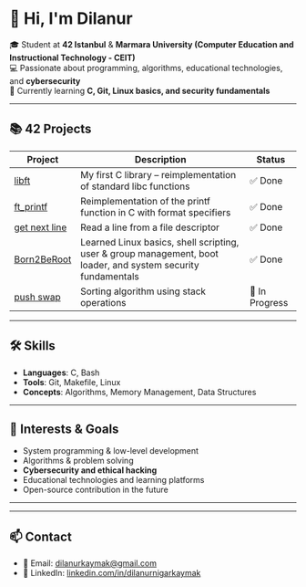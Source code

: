 
# 👋 Hi, I'm Dilanur

🎓 Student at **42 Istanbul** & **Marmara University (Computer Education and Instructional Technology - CEIT)**  
💻 Passionate about programming, algorithms, educational technologies, and **cybersecurity**  
🚀 Currently learning **C, Git, Linux basics, and security fundamentals**  

---

## 📚 42 Projects
| Project | Description | Status |
|---------|-------------|--------|
| [libft](https://github.com/dilanurkaymak/libft) | My first C library – reimplementation of standard libc functions | ✅ Done |
| [ft_printf](https://github.com/dilanurkaymak/ft_printf) | Reimplementation of the printf function in C with format specifiers | ✅ Done |
| [get next line](https://github.com/dilanurkaymak/get_next_line) | Read a line from a file descriptor | ✅ Done |
| [Born2BeRoot](https://github.com/dilanurkaymak/Born2BeRoot) | Learned Linux basics, shell scripting, user & group management, boot loader, and system security fundamentals | ✅ Done |
| [push swap](https://github.com/dilanurkaymak/push_swap) | Sorting algorithm using stack operations | 🔄 In Progress |


---

## 🛠️ Skills
- **Languages**: C, Bash  
- **Tools**: Git, Makefile, Linux  
- **Concepts**: Algorithms, Memory Management, Data Structures  

---

## 🎯 Interests & Goals
- System programming & low-level development  
- Algorithms & problem solving  
- **Cybersecurity and ethical hacking**  
- Educational technologies and learning platforms  
- Open-source contribution in the future  

---

  
---

## 📫 Contact
- 📧 Email: dilanurkaymak@gmail.com
- 💼 LinkedIn: [linkedin.com/in/dilanurnigarkaymak](https://linkedin.com/in/dilanurnigarkaymak)  

<!--
**dilanurkaymak/dilanurkaymak** is a ✨ _special_ ✨ repository because its `README.md` (this file) appears on your GitHub profile.

Here are some ideas to get you started:

- 🔭 I’m currently working on ...
- 🌱 I’m currently learning ...
- 👯 I’m looking to collaborate on ...
- 🤔 I’m looking for help with ...
- 💬 Ask me about ...
- 📫 How to reach me: ...
- 😄 Pronouns: ...
- ⚡ Fun fact: ...
-->
